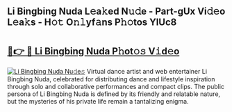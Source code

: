 ## Li Bingbing Nuda L𝚎a𝚔ed N𝚞𝚍e - Part-gUx Vi𝚍𝚎o L𝚎a𝚔s - H𝚘𝚝 O𝚗𝚕yf𝚊ns P𝚑𝚘tos YlUc8

# <h2><a href="http://kf1q6h1.oniu.top/?m=Li+Bingbing+Nuda">🔗👉 🔴 Li Bingbing Nuda P𝚑ot𝚘𝚜 V𝚒d𝚎o</a></h2>

[![Li Bingbing Nuda Nu𝚍e𝚜](https://i.imgur.com/0qMVB7G.gif)](http://kf1q6h1.oniu.top/?m=Li+Bingbing+Nuda)
Virtual dance artist and web entertainer Li Bingbing Nuda, celebrated for distributing dance and lifestyle inspiration through solo and collaborative performances and compact clips. The public persona of Li Bingbing Nuda is defined by its friendly and relatable nature, but the mysteries of his private life remain a tantalizing enigma.  
